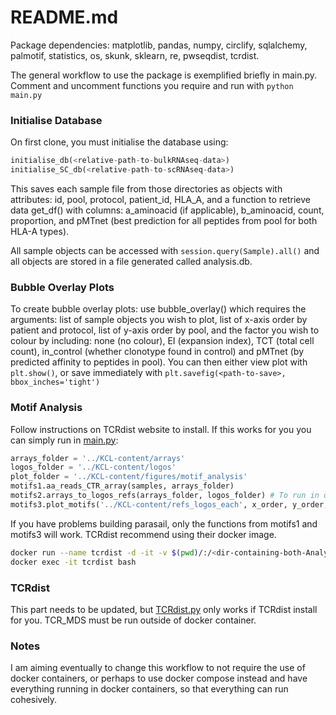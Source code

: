 # README.md

Package dependencies: matplotlib, pandas, numpy, circlify, sqlalchemy, palmotif, statistics, os, skunk, sklearn, re, pwseqdist, tcrdist. 


The general workflow to use the package is exemplified briefly in main.py. Comment and uncomment functions you require and run with `python main.py` 

### Initialise Database

On first clone, you must initialise the database using:

```python
initialise_db(<relative-path-to-bulkRNAseq-data>)
initialise_SC_db(<relative-path-to-scRNAseq-data>)
```

This saves each sample file from those directories as objects with attributes: id, pool, protocol, patient_id, HLA_A, and a function to retrieve data get_df() with columns: a_aminoacid (if applicable), b_aminoacid, count, proportion, and pMTnet (best prediction for all peptides from pool for both HLA-A types).

All sample objects can be accessed with `session.query(Sample).all()` and all objects are stored in a file generated called analysis.db.

### Bubble Overlay Plots

To create bubble overlay plots: use bubble_overlay() which requires the arguments: list of sample objects you wish to plot, list of x-axis order by patient and protocol,  list of y-axis order by pool, and the factor you wish to colour by including: none (no colour), EI (expansion index), TCT (total cell count), in_control (whether clonotype found in control) and pMTnet (by predicted affinity to peptides in pool). You can then either view plot with `plt.show()`, or save immediately with `plt.savefig(<path-to-save>, bbox_inches='tight')`

### Motif Analysis

Follow instructions on TCRdist website to install. If this works for you you can simply run in [main.py](http://main.py):

```python
arrays_folder = '../KCL-content/arrays'
logos_folder = '../KCL-content/logos'
plot_folder = '../KCL-content/figures/motif_analysis'
motifs1.aa_reads_CTR_array(samples, arrays_folder)
motifs2.arrays_to_logos_refs(arrays_folder, logos_folder) # To run in docker container if Palmotif is not able to install on your local
motifs3.plot_motifs('../KCL-content/refs_logos_each', x_order, y_order, plot_folder)
```

If you have problems building parasail, only the functions from motifs1 and motifs3 will work. TCRdist recommend using their docker image. 

```bash
docker run --name tcrdist -d -it -v $(pwd)/:/<dir-containing-both-Analysis-and-data-folder>/ quay.io/kmayerb/tcrdist3:0.1.9
docker exec -it tcrdist bash
```

### TCRdist

This part needs to be updated, but [TCRdist.py](http://TCRdist.py) only works if TCRdist install for you. TCR_MDS must be run outside of docker container.

### Notes

I am aiming eventually to change this workflow to not require the use of docker containers, or perhaps to use docker compose instead and have everything running in docker containers, so that everything can run cohesively.